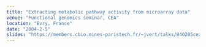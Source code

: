 ```yaml
---
title: "Extracting metabolic pathway activity from microarray data"
venue: "Functional genomics seminar, CEA"
location: "Evry, France"
date: "2004-2-5"
slides: "https://members.cbio.mines-paristech.fr/~jvert/talks/040205cea/cea.pdf"
---
```

